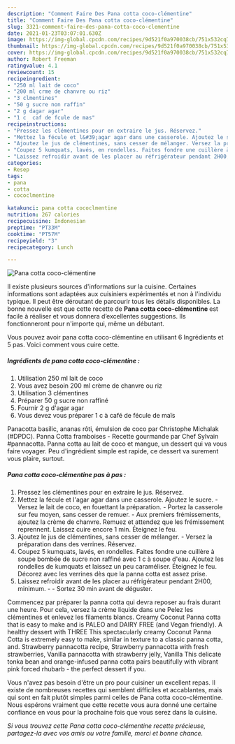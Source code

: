 ```yaml
---
description: "Comment Faire Des Pana cotta coco-clémentine"
title: "Comment Faire Des Pana cotta coco-clémentine"
slug: 3321-comment-faire-des-pana-cotta-coco-clementine
date: 2021-01-23T03:07:01.630Z
image: https://img-global.cpcdn.com/recipes/9d521f0a970038cb/751x532cq70/pana-cotta-coco-clementine-photo-principale-de-la-recette.jpg
thumbnail: https://img-global.cpcdn.com/recipes/9d521f0a970038cb/751x532cq70/pana-cotta-coco-clementine-photo-principale-de-la-recette.jpg
cover: https://img-global.cpcdn.com/recipes/9d521f0a970038cb/751x532cq70/pana-cotta-coco-clementine-photo-principale-de-la-recette.jpg
author: Robert Freeman
ratingvalue: 4.1
reviewcount: 15
recipeingredient:
- "250 ml lait de coco"
- "200 ml crme de chanvre ou riz"
- "3 clmentines"
- "50 g sucre non raffin"
- "2 g dagar agar"
- "1 c  caf de fcule de mas"
recipeinstructions:
- "Pressez les clémentines pour en extraire le jus. Réservez."
- "Mettez la fécule et l&#39;agar agar dans une casserole. Ajoutez le sucre.  Versez le lait de coco, en fouettant la préparation. Portez la casserole sur feu moyen, sans cesser de remuer. Aux premiers frémissements, ajoutez la crème de chanvre. Remuez et attendez que les frémissement reprennent. Laissez cuire encore 1 min. Éteignez le feu."
- "Ajoutez le jus de clémentines, sans cesser de mélanger. Versez la préparation dans des verrines. Réservez."
- "Coupez 5 kumquats, lavés, en rondelles. Faites fondre une cuillère à soupe bombée de sucre non raffiné avec 1 c à soupe d&#39;eau. Ajoutez les rondelles de kumquats et laissez un peu caraméliser. Éteignez le feu. Décorez avec les verrines dès que la panna cotta est assez prise."
- "Laissez refroidir avant de les placer au réfrigérateur pendant 2H00, minimum.  Sortez 30 min avant de déguster."
categories:
- Resep
tags:
- pana
- cotta
- cococlmentine

katakunci: pana cotta cococlmentine 
nutrition: 267 calories
recipecuisine: Indonesian
preptime: "PT33M"
cooktime: "PT57M"
recipeyield: "3"
recipecategory: Lunch

---
```



![Pana cotta coco-clémentine](https://img-global.cpcdn.com/recipes/9d521f0a970038cb/751x532cq70/pana-cotta-coco-clementine-photo-principale-de-la-recette.jpg)

Il existe plusieurs sources d'informations sur la cuisine. Certaines informations sont adaptées aux cuisiniers expérimentés et non à l'individu typique. Il peut être déroutant de parcourir tous les détails disponibles. La bonne nouvelle est que cette recette de <strong> Pana cotta coco-clémentine </strong> est facile à réaliser et vous donnera d’excellentes suggestions. Ils fonctionneront pour n'importe qui, même un débutant.

<!--inarticleads1-->

Vous pouvez avoir pana cotta coco-clémentine en utilisant 6 Ingrédients et 5 pas. Voici comment vous cuire cette.

##### Ingrédients de pana cotta coco-clémentine :

1. Utilisation 250 ml lait de coco
1. Vous avez besoin 200 ml crème de chanvre ou riz
1. Utilisation 3 clémentines
1. Préparer 50 g sucre non raffiné
1. Fournir 2 g d&#39;agar agar
1. Vous devez vous préparer 1 c à café de fécule de maïs


Panacotta basilic, ananas rôti, émulsion de coco par Christophe Michalak (#DPDC). Panna Cotta framboises - Recette gourmande par Chef Sylvain #pannacotta. Panna cotta au lait de coco et mangue, un dessert qui va vous faire voyager. Peu d&#39;ingrédient simple est rapide, ce dessert va surement vous plaire, surtout. 

<!--inarticleads2-->

##### Pana cotta coco-clémentine pas à pas :

1. Pressez les clémentines pour en extraire le jus. Réservez.
1. Mettez la fécule et l&#39;agar agar dans une casserole. Ajoutez le sucre.  - Versez le lait de coco, en fouettant la préparation. - Portez la casserole sur feu moyen, sans cesser de remuer. - Aux premiers frémissements, ajoutez la crème de chanvre. Remuez et attendez que les frémissement reprennent. Laissez cuire encore 1 min. Éteignez le feu.
1. Ajoutez le jus de clémentines, sans cesser de mélanger. - Versez la préparation dans des verrines. Réservez.
1. Coupez 5 kumquats, lavés, en rondelles. Faites fondre une cuillère à soupe bombée de sucre non raffiné avec 1 c à soupe d&#39;eau. Ajoutez les rondelles de kumquats et laissez un peu caraméliser. Éteignez le feu. Décorez avec les verrines dès que la panna cotta est assez prise.
1. Laissez refroidir avant de les placer au réfrigérateur pendant 2H00, minimum. -  - Sortez 30 min avant de déguster.


Commencez par préparer la panna cotta qui devra reposer au frais durant une heure. Pour cela, versez la crème liquide dans une Pelez les clémentines et enlevez les filaments blancs. Creamy Coconut Panna cotta that is easy to make and is PALEO and DAIRY FREE (and Vegan friendly). A healthy dessert with THREE This spectacularly creamy Coconut Panna Cotta is extremely easy to make, similar in texture to a classic panna cotta, and. Strawberry pannacotta recipe, Strawberry pannacotta with fresh strawberries, Vanilla pannacotta with strawberry jelly, Vanilla This delicate tonka bean and orange-infused panna cotta pairs beautifully with vibrant pink forced rhubarb - the perfect dessert if you. 

<!--inarticleads1-->

<p>
Vous n'avez pas besoin d'être un pro pour cuisiner un excellent repas. Il existe de nombreuses recettes qui semblent difficiles et accablantes, mais qui sont en fait plutôt simples parmi celles de Pana cotta coco-clémentine. Nous espérons vraiment que cette recette vous aura donné une certaine confiance en vous pour la prochaine fois que vous serez dans la cuisine.
</p>

<p>
<i>Si vous trouvez cette Pana cotta coco-clémentine recette précieuse, partagez-la avec vos amis ou votre famille, merci et bonne chance.</i>
</p>
